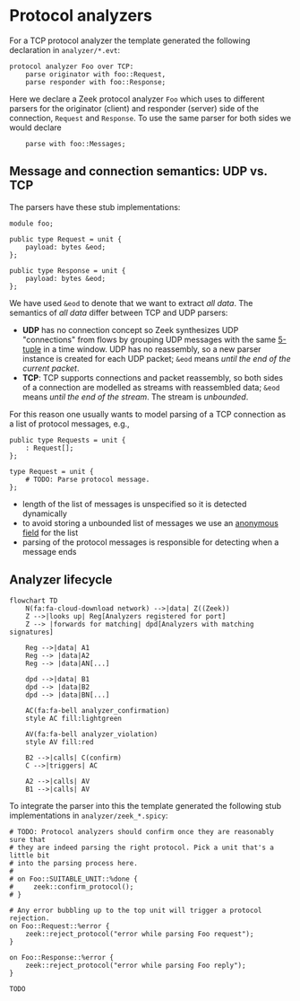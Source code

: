 # Protocol analyzers

For a TCP protocol analyzer the template generated the following declaration in
`analyzer/*.evt`:

```plain
protocol analyzer Foo over TCP:
    parse originator with foo::Request,
    parse responder with foo::Response;
```

Here we declare a Zeek protocol analyzer `Foo` which uses to different parsers
for the originator (client) and responder (server) side of the connection,
`Request` and `Response`. To use the same parser for both sides we would declare

```plain
    parse with foo::Messages;
```

## Message and connection semantics: UDP vs. TCP

The parsers have these stub implementations:

```spicy
module foo;

public type Request = unit {
    payload: bytes &eod;
};

public type Response = unit {
    payload: bytes &eod;
};
```

We have used `&eod` to denote that we want to extract _all data_. The semantics
of _all data_ differ between TCP and UDP parsers:

- **UDP** has no connection concept so Zeek synthesizes UDP "connections" from flows by
  grouping UDP messages with the same
  [5-tuple](https://docs.zeek.org/en/master/scripts/base/init-bare.zeek.html#type-conn_id)
  in a time window. UDP has no reassembly, so a new parser instance is
  created for each UDP packet; `&eod` means _until the end of the current
  packet_.
- **TCP**: TCP supports connections and packet reassembly, so both sides of a
  connection are modelled as streams with reassembled data; `&eod` means _until
  the end of the stream_. The stream is _unbounded_.

For this reason one usually wants to model parsing of a TCP connection as a list of
protocol messages, e.g.,

```spicy
public type Requests = unit {
    : Request[];
};

type Request = unit {
    # TODO: Parse protocol message.
};
```

- length of the list of messages is unspecified so it is detected dynamically
- to avoid storing a unbounded list of messages we use an [anonymous
  field](https://docs.zeek.org/projects/spicy/en/latest/programming/parsing.html#anonymous-fields)
  for the list
- parsing of the protocol messages is responsible for detecting when a message
  ends

## Analyzer lifecycle

```mermaid
flowchart TD
    N(fa:fa-cloud-download network) -->|data| Z((Zeek))
    Z -->|looks up| Reg[Analyzers registered for port]
    Z --> |forwards for matching| dpd[Analyzers with matching signatures]

    Reg -->|data| A1
    Reg --> |data|A2
    Reg --> |data|AN[...]

    dpd -->|data| B1
    dpd --> |data|B2
    dpd --> |data|BN[...]

    AC(fa:fa-bell analyzer_confirmation)
    style AC fill:lightgreen

    AV(fa:fa-bell analyzer_violation)
    style AV fill:red

    B2 -->|calls| C(confirm)
    C -->|triggers| AC

    A2 -->|calls| AV
    B1 -->|calls| AV
```

To integrate the parser into this the template generated the following stub implementations in `analyzer/zeek_*.spicy`:

```spicy
# TODO: Protocol analyzers should confirm once they are reasonably sure that
# they are indeed parsing the right protocol. Pick a unit that's a little bit
# into the parsing process here.
#
# on Foo::SUITABLE_UNIT::%done {
#     zeek::confirm_protocol();
# }

# Any error bubbling up to the top unit will trigger a protocol rejection.
on Foo::Request::%error {
    zeek::reject_protocol("error while parsing Foo request");
}

on Foo::Response::%error {
    zeek::reject_protocol("error while parsing Foo reply");
}
```

`TODO`
